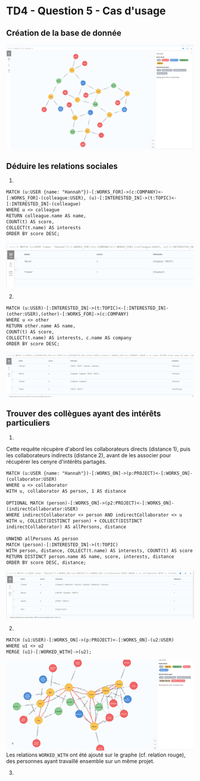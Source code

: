 # TD4 - Question 5 - Cas d'usage

## Création de la base de donnée

![Instance](instance.png "Instance")

## Déduire les relations sociales

1.

```cypher
MATCH (u:USER {name: "Hannah"})-[:WORKS_FOR]->(c:COMPANY)<-[:WORKS_FOR]-(colleague:USER), (u)-[:INTERESTED_IN]->(t:TOPIC)<-[:INTERESTED_IN]-(colleague)
WHERE u <> colleague
RETURN colleague.name AS name,
COUNT(t) AS score,
COLLECT(t.name) AS interests
ORDER BY score DESC;
```

![Requête 1](1.png "Requête 1")

2.

```cypher
MATCH (u:USER)-[:INTERESTED_IN]->(t:TOPIC)<-[:INTERESTED_IN]-(other:USER),(other)-[:WORKS_FOR]->(c:COMPANY)
WHERE u <> other
RETURN other.name AS name,
COUNT(t) AS score,
COLLECT(t.name) AS interests, c.name AS company
ORDER BY score DESC;
```

![Requête 2](2.png "Requête 2")

## Trouver des collègues ayant des intérêts particuliers

1.

Cette requête récupère d'abord les collaborateurs directs (distance 1), puis les collaborateurs indirects (distance 2), avant de les associer pour récupérer les cenyre d'intérêts partagés.

```cypher
MATCH (u:USER {name: "Hannah"})-[:WORKS_ON]->(p:PROJECT)<-[:WORKS_ON]-(collaborator:USER)
WHERE u <> collaborator
WITH u, collaborator AS person, 1 AS distance

OPTIONAL MATCH (person)-[:WORKS_ON]->(p2:PROJECT)<-[:WORKS_ON]-(indirectCollaborator:USER)
WHERE indirectCollaborator <> person AND indirectCollaborator <> u
WITH u, COLLECT(DISTINCT person) + COLLECT(DISTINCT indirectCollaborator) AS allPersons, distance

UNWIND allPersons AS person
MATCH (person)-[:INTERESTED_IN]->(t:TOPIC)
WITH person, distance, COLLECT(t.name) AS interests, COUNT(t) AS score
RETURN DISTINCT person.name AS name, score, interests, distance
ORDER BY score DESC, distance;
```

![Requête 3](3.png "Requête 3")

2.

```cypher
MATCH (u1:USER)-[:WORKS_ON]->(p:PROJECT)<-[:WORKS_ON]-(u2:USER)
WHERE u1 <> u2
MERGE (u1)-[:WORKED_WITH]->(u2);
```

![Requête 4](4.png "Requête 4")
Les relations `WORKED_WITH` ont été ajouté sur le graphe (cf. relation rouge), des personnes ayant travaillé ensemble sur un même projet.

3.

```cypher

```
